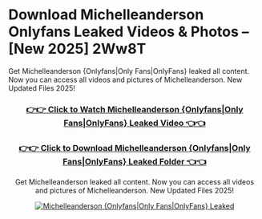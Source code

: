 # Download Michelleanderson Onlyfans Leaked Videos & Photos – [New 2025] 2Ww8T

Get Michelleanderson {Onlyfans|Only Fans|OnlyFans} leaked all content. Now you can access all videos and pictures of Michelleanderson. New Updated Files 2025!  
<div align="center">
  
### [👉👉 Click to Watch Michelleanderson {Onlyfans|Only Fans|OnlyFans} Leaked Video 👈👈](https://links2leaks.com/michelleanderson)  
### [👉👉 Click to Download Michelleanderson {Onlyfans|Only Fans|OnlyFans} Leaked Folder 👈👈](https://links2leaks.com/michelleanderson)  

Get Michelleanderson leaked all content. Now you can access all videos and pictures of Michelleanderson. New Updated Files 2025!  

[![Michelleanderson {Onlyfans|Only Fans|OnlyFans} Leaked](https://i.ibb.co/93hzkbrt/l2l.gif)](https://links2leaks.com/michelleanderson)  

</div>
